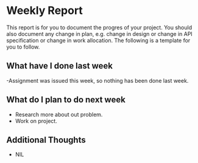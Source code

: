 # Weekly Report

This report is for you to document the progres of your project. You should also document any change in plan, e.g. change in design or change in API specification or change in work allocation. The following is a template for you to follow.

## What have I done last week

-Assignment was issued this week, so nothing has been done last week.

## What do I plan to do next week

-   Research more about out problem.
-   Work on project.

## Additional Thoughts

-   NIL
